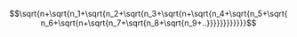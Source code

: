 $$\sqrt{n+\sqrt{n_1+\sqrt{n_2+\sqrt{n_3+\sqrt{n+\sqrt{n_4+\sqrt{n_5+\sqrt{n_6+\sqrt{n+\sqrt{n_7+\sqrt{n_8+\sqrt{n_9+..}}}}}}}}}}}}$$
